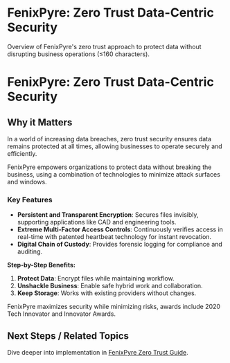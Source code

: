 # FenixPyre: Zero Trust Data-Centric Security

Overview of FenixPyre's zero trust approach to protect data without disrupting business operations (≤160 characters).


# FenixPyre: Zero Trust Data-Centric Security

## Why it Matters
In a world of increasing data breaches, zero trust security ensures data remains protected at all times, allowing businesses to operate securely and efficiently.

FenixPyre empowers organizations to protect data without breaking the business, using a combination of technologies to minimize attack surfaces and windows.

### Key Features
- **Persistent and Transparent Encryption**: Secures files invisibly, supporting applications like CAD and engineering tools.
- **Extreme Multi-Factor Access Controls**: Continuously verifies access in real-time with patented heartbeat technology for instant revocation.
- **Digital Chain of Custody**: Provides forensic logging for compliance and auditing.

**Step-by-Step Benefits:**
1. **Protect Data**: Encrypt files while maintaining workflow.
2. **Unshackle Business**: Enable safe hybrid work and collaboration.
3. **Keep Storage**: Works with existing providers without changes.

FenixPyre maximizes security while minimizing risks, awards include 2020 Tech Innovator and Innovator Awards.

## Next Steps / Related Topics
Dive deeper into implementation in [FenixPyre Zero Trust Guide](files/media/files/fenixpyre-zero-trust-guide.md).

